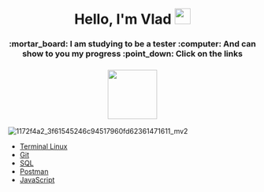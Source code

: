 <h1 align="center">Hello, I'm Vlad</a> 
<img src="https://github.com/blackcater/blackcater/raw/main/images/Hi.gif" height="32"/></h1>
<h3 align="center">:mortar_board: I am studying to be a tester :computer: And can show to you my progress :point_down: Click on the links </h3>
<h3 align="center"><img src="https://user-images.githubusercontent.com/101735229/175010955-0b957896-fa3f-4640-bea3-a23bfa13164b.gif" height="100"/></h3>

![1172f4a2_3f61545246c94517960fd62361471611_mv2](https://user-images.githubusercontent.com/101735229/175013867-1d13d10a-6af9-425f-8d6b-3a92ceb2d583.gif)


* [Terminal Linux](https://github.com/SolovyevVlad/HomeWork_Terminal_Linux)
* [Git](https://github.com/SolovyevVlad/HomeWork_Git)
* [SQL](https://github.com/SolovyevVlad/HomeWork_SQL)
* [Postman](https://github.com/SolovyevVlad/HomeWork_Postman)
* [JavaScript](https://github.com/SolovyevVlad/HomeWork_JavaScript)

